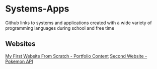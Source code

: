 # Systems-Apps
Github links to systems and applications created with a wide variety of programming languages during school and free time

## Websites
[My First Website From Scratch - Portfolio Content](https://github.com/danrohangit/First_Website)
[Second Website - Pokemon API](https://github.com/danrohangit/Second_Website_WithAPI)
